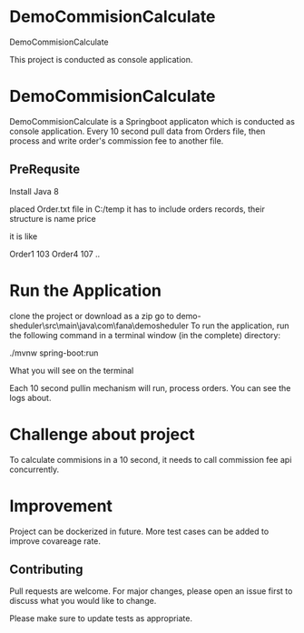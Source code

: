 # DemoCommisionCalculate
DemoCommisionCalculate


This project is conducted as console application.


# DemoCommisionCalculate

DemoCommisionCalculate is a Springboot applicaton which is conducted as console application.
Every 10 second pull data from Orders file, then process and write order's commission fee to another file.

## PreRequsite

Install Java 8 

placed Order.txt file in C:/temp
it has to include orders records, their structure is name price

it is like 

Order1 103
Order4 107
  ..


# Run the Application

clone the project or download as a zip 
go to demo-sheduler\src\main\java\com\fana\demosheduler 
To run the application, run the following command in a terminal window (in the complete) directory:

./mvnw spring-boot:run

What you will see on the terminal 

Each 10 second pullin mechanism will run, process orders.
You can see the logs about.

# Challenge about project 

To calculate commisions in a 10 second, it needs to call commission fee api concurrently.

# Improvement

Project can be dockerized in future.
More test cases can be added to improve covareage rate.


## Contributing
Pull requests are welcome. For major changes, please open an issue first to discuss what you would like to change.

Please make sure to update tests as appropriate.


